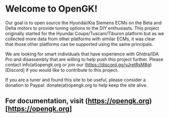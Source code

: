 # Welcome to OpenGK!

Our goal is to open source the Hyundai/Kia Siemens ECMs on the Beta and Delta motors to provide tuning options to the DIY enthusiasts. This project originally started for the Hyundai Coupe/Tuscani/Tiburon platform but as we collected more data from other platforms with similar ECMs, it was clear that those other platforms can be supported using the same principals.

We are looking for smart individuals that have experience with Ghidra/IDA Pro and disassembly that are willing to help push this project further. Please contact info(at)opengk.org or join our (https://discord.gg/yJretRsM8g)[Discord] if you would like to contribute to this project.

If you are a tuner and found this site to be useful, please consider a donation to Paypal: donate(at)opengk.org to help keep the site alive.

## For documentation, visit (https://opengk.org)[https://opengk.org]
